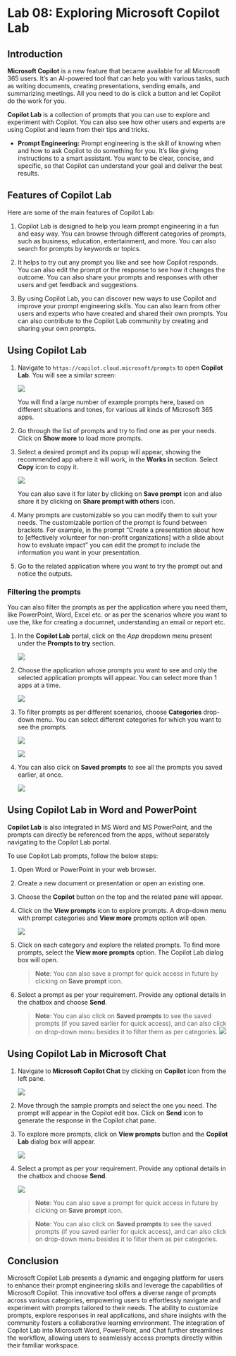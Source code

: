 # Lab 08: Exploring Microsoft Copilot Lab

## Introduction

**Microsoft Copilot** is a new feature that became available for all Microsoft 365 users. It’s an AI-powered tool that can help you with various tasks, such as writing documents, creating presentations, sending emails, and summarizing meetings. All you need to do is click a button and let Copilot do the work for you.

**Copilot Lab** is a collection of prompts that you can use to explore and experiment with Copilot. You can also see how other users and experts are using Copilot and learn from their tips and tricks.

- **Prompt Engineering:** Prompt engineering is the skill of knowing when and how to ask Copilot to do something for you. It’s like giving instructions to a smart assistant. You want to be clear, concise, and specific, so that Copilot can understand your goal and deliver the best results.

## Features of Copilot Lab

Here are some of the main features of Copilot Lab:

1. Copilot Lab is designed to help you learn prompt engineering in a fun and easy way. You can browse through different categories of prompts, such as business, education, entertainment, and more. You can also search for prompts by keywords or topics.

1. It helps to try out any prompt you like and see how Copilot responds. You can also edit the prompt or the response to see how it changes the outcome. You can also share your prompts and responses with other users and get feedback and suggestions.

1. By using Copilot Lab, you can discover new ways to use Copilot and improve your prompt engineering skills. You can also learn from other users and experts who have created and shared their own prompts. You can also contribute to the Copilot Lab community by creating and sharing your own prompts.

## Using Copilot Lab

1. Navigate to `https://copilot.cloud.microsoft/prompts` to open **Copilot Lab**. You will see a similar screen:

    ![](./media/copilot-lab-webpage.png)

    You will find a large number of example prompts here, based on different situations and tones, for various all kinds of Microsoft 365 apps.

1. Go through the list of prompts and try to find one as per your needs. Click on **Show more** to load more prompts.

1. Select a desired prompt and its popup will appear, showing the recommended app where it will work, in the **Works in** section. Select **Copy** icon to copy it.

    ![](./media/sample-prompt.png)

    You can also save it for later by clicking on **Save prompt** icon and also share it by clicking on **Share prompt with others** icon.

1. Many prompts are customizable so you can modify them to suit your needs. The customizable portion of the prompt is found between brackets. For example, in the prompt “Create a presentation about how to [effectively volunteer for non-profit organizations] with a slide about how to evaluate impact” you can edit the prompt to include the information you want in your presentation.

1. Go to the related application where you want to try the prompt out and notice the outputs.

### Filtering the prompts

You can also filter the prompts as per the application where you need them, like PowerPoint, Word, Excel etc. or as per the scenarios where you want to use the, like for creating a documnet, understanding an email or report etc.

1. In the **Copilot Lab** portal, click on the *App* dropdown menu present under the **Prompts to try** section.

    ![](./media/app-filter.png)

1. Choose the application whose prompts you want to see and only the selected application prompts will appear. You can select more than 1 apps at a time.

    ![](./media/app-filters.png)

1. To filter prompts as per different scenarios, choose **Categories** drop-down menu. You can select different categories for which you want to see the prompts.

    ![](./media/categories-filter.png)

    ![](./media/categories-filters.png)

1. You can also click on **Saved prompts** to see all the prompts you saved earlier, at once.

    ![](./media/saved-prompts.png)

## Using Copilot Lab in Word and PowerPoint

**Copilot Lab** is also integrated in MS Word and MS PowerPoint, and the prompts can directly be referenced from the apps, without separately navigating to the Copilot Lab portal.

To use Copilot Lab prompts, follow the below steps:

1. Open Word or PowerPoint in your web browser.

1. Create a new document or presentation or open an existing one.

1. Choose the **Copilot** button on the top and the related pane will appear.

1. Click on the **View prompts** icon to explore prompts. A drop-down menu with prompt categories and **View more** prompts option will open.

    ![](./media/categories-filters.png)

1. Click on each category and explore the related prompts. To find more prompts, select the **View more prompts** option. The Copilot Lab dialog box will open.
    
    >**Note**: You can also save a prompt for quick access in future by clicking on **Save prompt** icon.

1. Select a prompt as per your requirement. Provide any optional details in the chatbox and choose **Send**.

    >**Note**: You can also click on **Saved prompts** to see the saved prompts (if you saved earlier for quick access), and can also click on drop-down menu besides it to filter them as per categories.
    ![](./media/internal-filters.png)

## Using Copilot Lab in Microsoft Chat

1. Navigate to **Microsoft Copilot Chat** by clicking on **Copilot** icon from the left pane.

    ![](./media/copilot-chat.png)

1. Move through the sample prompts and select the one you need. The prompt will appear in the Copilot edit box. Click on **Send** icon to generate the response in the Copilot chat pane.

1. To explore more prompts, click on **View prompts** button and the **Copilot Lab** dialog box will appear.

    ![](./media/view-prompts-chat.png)

1. Select a prompt as per your requirement. Provide any optional details in the chatbox and choose **Send**.

    ![](./media/copilot-lab-chat.png)

    >**Note**: You can also save a prompt for quick access in future by clicking on **Save prompt** icon.

    >**Note**: You can also click on **Saved prompts** to see the saved prompts (if you saved earlier for quick access), and can also click on drop-down menu besides it to filter them as per categories.

## Conclusion

Microsoft Copilot Lab presents a dynamic and engaging platform for users to enhance their prompt engineering skills and leverage the capabilities of Microsoft Copilot. This innovative tool offers a diverse range of prompts across various categories, empowering users to effortlessly navigate and experiment with prompts tailored to their needs. The ability to customize prompts, explore responses in real applications, and share insights with the community fosters a collaborative learning environment. The integration of Copilot Lab into Microsoft Word, PowerPoint, and Chat further streamlines the workflow, allowing users to seamlessly access prompts directly within their familiar workspace.